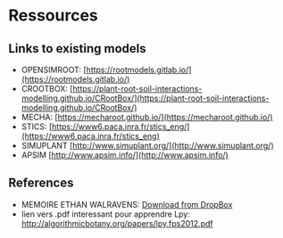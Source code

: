 # Ressources


## Links to existing models

- OPENSIMROOT: [https://rootmodels.gitlab.io/](https://rootmodels.gitlab.io/)
- CROOTBOX: [https://plant-root-soil-interactions-modelling.github.io/CRootBox/](https://plant-root-soil-interactions-modelling.github.io/CRootBox/)
- MECHA: [https://mecharoot.github.io/](https://mecharoot.github.io/)
- STICS: [https://www6.paca.inra.fr/stics_eng/](https://www6.paca.inra.fr/stics_eng)
- SIMUPLANT [http://www.simuplant.org/](http://www.simuplant.org/)
- APSIM [http://www.apsim.info/](http://www.apsim.info/)

## References

- MEMOIRE ETHAN WALRAVENS: [Download from DropBox](https://www.dropbox.com/s/pwp3hagclen8gqw/Ethan_Walravens_2017.pdf?dl=0) 
- lien vers .pdf interessant pour apprendre Lpy: http://algorithmicbotany.org/papers/lpy.fps2012.pdf
